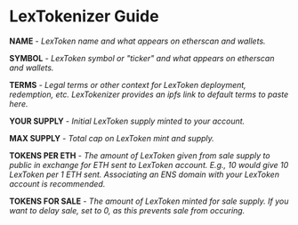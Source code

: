 # LexTokenizer Guide

**NAME** - *LexToken name and what appears on etherscan and wallets.*

**SYMBOL** - *LexToken symbol or "ticker" and what appears on etherscan and wallets.*

**TERMS** - *Legal terms or other context for LexToken deployment, redemption, etc. LexTokenizer provides an ipfs link to default terms to paste here.*

**YOUR SUPPLY** - *Initial LexToken supply minted to your account.*

**MAX SUPPLY** - *Total cap on LexToken mint and supply.*

**TOKENS PER ETH** - *The amount of LexToken given from sale supply to public in exchange for ETH sent to LexToken account. E.g., 10 would give 10 LexToken per 1 ETH sent. Associating an ENS domain with your LexToken account is recommended.*

**TOKENS FOR SALE** - *The amount of LexToken minted for sale supply. If you want to delay sale, set to 0, as this prevents sale from occuring.*
